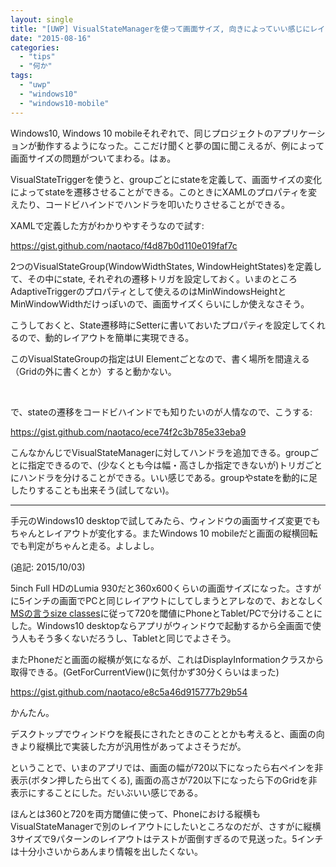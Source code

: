 ```yaml
---
layout: single
title: "[UWP] VisualStateManagerを使って画面サイズ, 向きによっていい感じにレイアウトを変える"
date: "2015-08-16"
categories: 
  - "tips"
  - "何か"
tags: 
  - "uwp"
  - "windows10"
  - "windows10-mobile"
---
```


Windows10, Windows 10 mobileそれぞれで、同じプロジェクトのアプリケーションが動作するようになった。ここだけ聞くと夢の国に聞こえるが、例によって画面サイズの問題がついてまわる。はぁ。

VisualStateTriggerを使うと、groupごとにstateを定義して、画面サイズの変化によってstateを遷移させることができる。このときにXAMLのプロパティを変えたり、コードビハインドでハンドラを叩いたりさせることができる。

XAMLで定義した方がわかりやすそうなので試す:

https://gist.github.com/naotaco/f4d87b0d110e019faf7c

2つのVisualStateGroup(WindowWidthStates, WindowHeightStates)を定義して、その中にstate, それぞれの遷移トリガを設定しておく。いまのところAdaptiveTriggerのプロパティとして使えるのはMinWindowsHeightとMinWindowWidthだけっぽいので、画面サイズくらいにしか使えなさそう。

こうしておくと、State遷移時にSetterに書いておいたプロパティを設定してくれるので、動的レイアウトを簡単に実現できる。

このVisualStateGroupの指定はUI Elementごとなので、書く場所を間違える（Gridの外に書くとか）すると動かない。

 

で、stateの遷移をコードビハインドでも知りたいのが人情なので、こうする:

https://gist.github.com/naotaco/ece74f2c3b785e33eba9

こんなかんじでVisualStateManagerに対してハンドラを追加できる。groupごとに指定できるので、(少なくとも今は幅・高さしか指定できないが)トリガごとにハンドラを分けることができる。いい感じである。groupやstateを動的に足したりすることも出来そう(試してない)。

* * *

手元のWindows10 desktopで試してみたら、ウィンドウの画面サイズ変更でもちゃんとレイアウトが変化する。またWindows 10 mobileだと画面の縦横回転でも判定がちゃんと走る。よしよし。

(追記: 2015/10/03)

5inch Full HDのLumia 930だと360x600くらいの画面サイズになった。さすがに5インチの画面でPCと同じレイアウトにしてしまうとアレなので、おとなしく[MSの言うsize classes](https://msdn.microsoft.com/en-us/library/windows/apps/dn958435.aspx#sizeclasses)に従って720を閾値にPhoneとTablet/PCで分けることにした。Windows10 desktopならアプリがウィンドウで起動するから全画面で使う人もそう多くないだろうし、Tabletと同じでよさそう。

またPhoneだと画面の縦横が気になるが、これはDisplayInformationクラスから取得できる。(GetForCurrentView()に気付かず30分くらいはまった)

https://gist.github.com/naotaco/e8c5a46d915777b29b54

かんたん。

デスクトップでウィンドウを縦長にされたときのこととかも考えると、画面の向きより縦横比で実装した方が汎用性があってよさそうだが。

ということで、いまのアプリでは、画面の幅が720以下になったら右ペインを非表示(ボタン押したら出てくる), 画面の高さが720以下になったら下のGridを非表示にすることにした。だいぶいい感じである。

ほんとは360と720を両方閾値に使って、Phoneにおける縦横もVisualStateManagerで別のレイアウトにしたいところなのだが、さすがに縦横3サイズで9パターンのレイアウトはテストが面倒すぎるので見送った。5インチは十分小さいからあんまり情報を出したくない。
